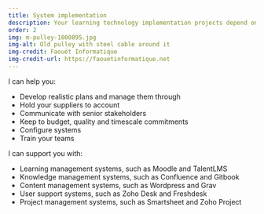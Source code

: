 ```yaml
---
title: System implementation
description: Your learning technology implementation projects depend on someone who can liaise between multiple technical and non-technical stakeholders.
order: 2
img: m-pulley-1000895.jpg
img-alt: Old pulley with steel cable around it
img-credit: Faouët Informatique
img-credit-url: https://faouetinformatique.net
---
```

I can help you:

- Develop realistic plans and manage them through
- Hold your suppliers to account
- Communicate with senior stakeholders
- Keep to budget, quality and timescale commitments
- Configure systems
- Train your teams

I can support you with:

- Learning management systems, such as Moodle and TalentLMS
- Knowledge management systems, such as Confluence and Gitbook
- Content management systems, such as Wordpress and Grav
- User support systems, such as Zoho Desk and Freshdesk
- Project management systems, such as Smartsheet and Zoho Project